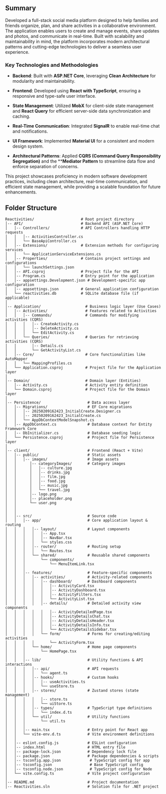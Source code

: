 ## Summary

Developed a full-stack social media platform designed to help families and friends organize, plan, and share activities in a collaborative environment. The application enables users to create and manage events, share updates and photos, and communicate in real-time. Built with scalability and maintainability in mind, the platform incorporates modern architectural patterns and cutting-edge technologies to deliver a seamless user experience.

### Key Technologies and Methodologies

- **Backend**: Built with **ASP.NET Core**, leveraging **Clean Architecture** for modularity and maintainability.

- **Frontend**: Developed using **React with TypeScript**, ensuring a responsive and type-safe user interface.

- **State Management**: Utilized **MobX** for client-side state management and **React Query** for efficient server-side data synchronization and caching.

- **Real-Time Communication**: Integrated **SignalR** to enable real-time chat and notifications.

- **UI Framework**: Implemented **Material UI** for a consistent and modern design system.

- **Architectural Patterns**: Applied **CQRS (Command Query Responsibility Segregation)** and the ****Mediator Pattern** to streamline data flow and enforce separation of concerns.

This project showcases proficiency in modern software development practices, including clean architecture, real-time communication, and efficient state management, while providing a scalable foundation for future enhancements.

## Folder Structure

```console
Reactivities/                     # Root project directory
│-- API/                          # Backend API (ASP.NET Core)
│   │-- Controllers/              # API Controllers handling HTTP requests
│   │   │-- ActivitiesController.cs
│   │   └── BaseApiController.cs
│   │-- Extensions/               # Extension methods for configuring services
│   │   └── ApplicationServiceExtensions.cs
│   │-- Properties/               # Contains project settings and configurations
│   │   └── launchSettings.json
│   │-- API.csproj                # Project file for the API
│   │-- Program.cs                # Entry point for the application
│   │-- appsettings.Development.json # Development-specific app configuration
│   │-- appsettings.json          # General application configuration
│   └── reactivities.db           # SQLite database file (if applicable)
│
│-- Application/                    # Business logic layer (Use Cases)
│   │-- Activities/                 # Features related to Activities
│   │   │-- Commands/               # Commands for modifying activities (CQRS)
│   │   │   │-- CreateActivity.cs
│   │   │   │-- DeleteActivity.cs
│   │   │   └── EditActivity.cs
│   │   └── Queries/                # Queries for retrieving activities (CQRS)
│   │       │-- Details.cs
│   │       └── GetActivityList.cs
│   │-- Core/                       # Core functionalities like AutoMapper
│   │   └── MappingProfiles.cs
│   └── Application.csproj          # Project file for the Application layer
│
│-- Domain/                         # Domain layer (Entities)
│   │-- Activity.cs                 # Activity entity definition
│   └── Domain.csproj               # Project file for the Domain layer
│
│-- Persistence/                     # Data access layer
│   │-- Migrations/                  # EF Core migrations
│   │   │-- 20250209162423_InitialCreate.Designer.cs
│   │   │-- 20250209162423_InitialCreate.cs
│   │   └── AppDbContextModelSnapshot.cs
│   │-- AppDbContext.cs              # Database context for Entity Framework Core
│   │-- DbInitializer.cs             # Database seeding logic
│   └── Persistence.csproj           # Project file for Persistence layer
│
│-- client/                          # Frontend (React + Vite)
│   │-- public/                      # Static assets
│   │   │-- images/                  # Image assets
│   │      │-- categoryImages/       # Category images
│   │      │   │-- culture.jpg
│   │      │   │-- drinks.jpg
│   │      │   │-- film.jpg
│   │      │   │-- food.jpg
│   │      │   │-- music.jpg
│   │      │   └── travel.jpg
│   │      │-- logo.png
│   │      │-- placeholder.png
│   │      └── user.png
│   │                
│   │
│   │-- src/                         # Source code
│   │   │-- app/                     # Core application layout & routing
│   │   │   │-- layout/              # Layout components
│   │   │   │   │-- App.tsx
│   │   │   │   │-- NavBar.tsx
│   │   │   │   └── styles.css
│   │   │   │-- router/              # Routing setup
│   │   │   │   └── Routes.tsx
│   │   │   └── shared/              # Reusable shared components
│   │   │       └── components/
│   │   │           └── MenuItemLink.tsx
│   │   │
│   │   │-- features/                # Feature-specific components
│   │   │   │-- activities/          # Activity-related components
│   │   │   │   │-- dashboard/       # Dashboard components
│   │   │   │   │   │-- ActivityCard.tsx
│   │   │   │   │   │-- ActivityDashboard.tsx
│   │   │   │   │   │-- ActivityFilters.tsx
│   │   │   │   │   └── ActivityList.tsx
│   │   │   │   │-- details/         # Detailed activity view components
│   │   │   │   │   │-- ActivityDetailedPage.tsx
│   │   │   │   │   │-- ActivityDetailsChat.tsx
│   │   │   │   │   │-- ActivityDetailsHeader.tsx
│   │   │   │   │   │-- ActivityDetailsInfo.tsx
│   │   │   │   │   └── ActivityDetailsSidebar.tsx
│   │   │   │   └── form/            # Forms for creating/editing activities
│   │   │   │       └── ActivityForm.tsx
│   │   │   └── home/                # Home page components
│   │   │       └── HomePage.tsx
│   │   │
│   │   │-- lib/                     # Utility functions & API interactions
│   │   │   │-- api/                 # API requests
│   │   │   │   └── agent.ts
│   │   │   │-- hooks/               # Custom hooks
│   │   │   │   │-- useActivities.ts
│   │   │   │   └── useStore.ts
│   │   │   │-- stores/              # Zustand stores (state management)
│   │   │   │   │-- store.ts
│   │   │   │   └── uiStore.ts
│   │   │   │-- types/               # TypeScript type definitions
│   │   │   │   └── index.d.ts
│   │   │   └── util/                # Utility functions
│   │   │       └── util.ts
│   │   │
│   │   │-- main.tsx                 # Entry point for React app
│   │   └── vite-env.d.ts            # Vite environment definitions
│   │
│   │-- eslint.config.js             # ESLint configuration
│   │-- index.html                   # HTML entry file
│   │-- package-lock.json            # Dependency lock file
│   │-- package.json                 # Package dependencies & scripts
│   │-- tsconfig.app.json             # TypeScript config for app
│   │-- tsconfig.json                 # Base TypeScript config
│   │-- tsconfig.node.json            # TypeScript config for Node
│   └── vite.config.ts               # Vite project configuration
│
│-- README.md                        # Project documentation
│-- Reactivities.sln                 # Solution file for .NET project
```
